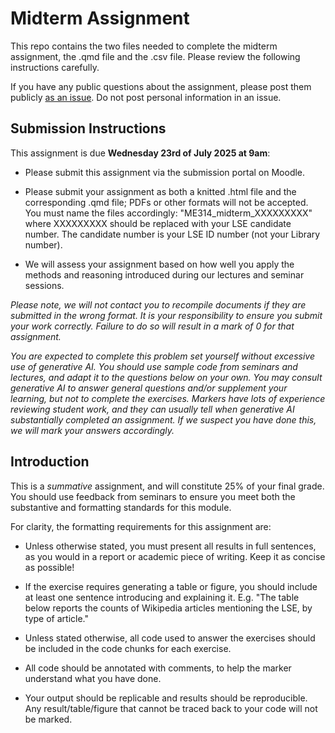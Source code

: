 # Midterm Assignment

This repo contains the two files needed to complete the midterm assignment, the .qmd file and the .csv file. Please review the following instructions carefully.

If you have any public questions about the assignment, please post them publicly [as an issue](https://github.com/me314-lse/midterm/issues). Do not post personal information in an issue.

## Submission Instructions

This assignment is due **Wednesday 23rd of July 2025 at 9am**:

- Please submit this assignment via the submission portal on Moodle.

- Please submit your assignment as both a knitted .html file and the corresponding .qmd file; PDFs or other formats will not be accepted. You must name the files accordingly: "ME314_midterm_XXXXXXXXX" where XXXXXXXXX should be replaced with your LSE candidate number. The candidate number is your LSE ID number (not your Library number). 

- We will assess your assignment based on how well you apply the methods and reasoning introduced during our lectures and seminar sessions.

*Please note, we will not contact you to recompile documents if they are submitted in the wrong format. It is your responsibility to ensure you submit your work correctly. Failure to do so will result in a mark of 0 for that assignment.*

*You are expected to complete this problem set yourself without excessive use of generative AI. You should use sample code from seminars and lectures, and adapt it to the questions below on your own. You may consult generative AI to answer general questions and/or supplement your learning, but not to complete the exercises. Markers have lots of experience reviewing student work, and they can usually tell when generative AI substantially completed an assignment. If we suspect you have done this, we will mark your answers accordingly.*
  
## Introduction

This is a *summative* assignment, and will constitute 25% of your final grade. You should use feedback from seminars to ensure you meet both the substantive and formatting standards for this module.

For clarity, the formatting requirements for this assignment are:

- Unless otherwise stated, you must present all results in full sentences, as you would in a report or academic piece of writing. Keep it as concise as possible!

- If the exercise requires generating a table or figure, you should include at least one sentence introducing and explaining it. E.g. "The table below reports the counts of Wikipedia articles mentioning the LSE, by type of article."

- Unless stated otherwise, all code used to answer the exercises should be included in the code chunks for each exercise. 

- All code should be annotated with comments, to help the marker understand what you have done.

- Your output should be replicable and results should be reproducible. Any result/table/figure that cannot be traced back to your code will not be marked.
